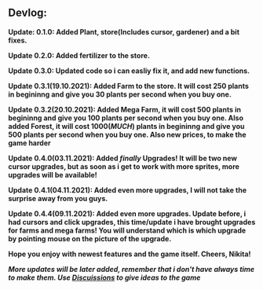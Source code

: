 ## Devlog:

**Update: 0.1.0: Added Plant, store(Includes cursor, gardener) and a bit fixes.**

**Update 0.2.0: Added fertilizer to the store.**

**Update 0.3.0: Updated code so i can easliy fix it, and add new functions.**

**Update 0.3.1(19.10.2021): Added Farm to the store. It will cost 250 plants in begininng and give you 30 plants per second when you buy one.**

**Update 0.3.2(20.10.2021): Added Mega Farm, it will cost 500 plants in begininng and give you 100 plants per second when you buy one. Also added Forest, it will cost 1000(_MUCH_) plants in begininng and give you 500 plants per second when you buy one. Also new prices, to make the game harder**

**Update 0.4.0(03.11.2021): Added _finally_ Upgrades! It will be two new cursor upgrades, but as soon as i get to work with more sprites, more upgrades will be available!**

**Update 0.4.1(04.11.2021): Added even more upgrades, I will not take the surprise away from you guys.**

**Update 0.4.4(09.11.2021): Added even more upgrades. Update before, i had cursors and click upgrades, this time/update i have brought upgrades for farms and mega farms! You will understand which is which upgrade by pointing mouse on the picture of the upgrade.**

**Hope you enjoy with newest features and the game itself. Cheers, Nikita!**


***More updates will be later added, remember that i don't have always time to make them. Use [Discuissions](https://github.com/nikeedev/plantclicker/discussions) to give ideas to the game***
